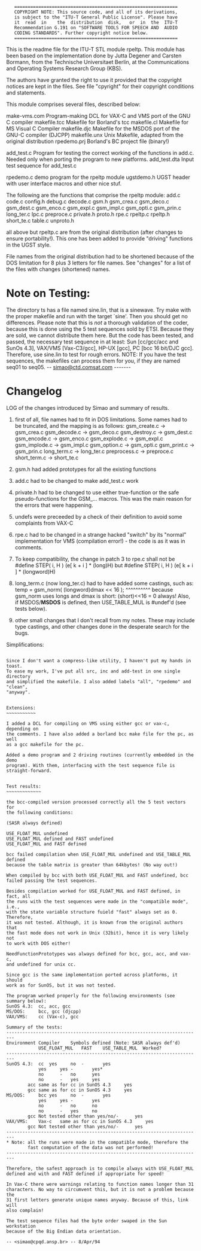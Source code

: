        =============================================================
       COPYRIGHT NOTE: This source code, and all of its derivations,
       is subject to the "ITU-T General Public License". Please have
       it  read  in    the  distribution  disk,   or  in  the  ITU-T
       Recommendation G.191 on "SOFTWARE TOOLS FOR SPEECH AND  AUDIO
       CODING STANDARDS". Further copyright notice below.
       =============================================================

This is the readme file for the ITU-T STL module rpeltp. This module has
been based on the implementation done by Jutta Degener and Carsten Bormann,
from the Technische Universitaet Berlin, at the Communications and
Operating Systems Research Group (KBS).

The authors have granted the right to use it provided that the copyright
notices are kept in the files. See file "cpyright" for their copyright
conditions and statements.

This module comprises several files, described below:

make-vms.com	Program-making DCL for VAX-C and VMS port of the GNU C compiler
makefile.tcc	Makefile for Borland's tcc
makefile.cl     Makefile for MS Visual C Compiler
makefile.djc	Makefile for the MSDOS port of the GNU-C compiler (DJCPP)
makefile.unx	Unix Makefile, adapted from the original distribution
rpedemo.prj	Borland's BC project file (binary!)

add_test.c	Program for testing the correct working of the functions
		in add.c. Needed only when porting the program to new
		platforms.
add_test.dta	Input test sequence for add_test.c

rpedemo.c	demo program for the rpeltp module
ugstdemo.h	UGST header with user interface macros and other nice stuf.

The following are the functions that comprise the rpeltp module:
add.c		code.c		config.h	debug.c		decode.c
gsm.h		gsm_crea.c	gsm_deco.c	gsm_dest.c	gsm_enco.c
gsm_expl.c	gsm_impl.c	gsm_opti.c	gsm_prin.c	long_ter.c
lpc.c		preproce.c	private.h	proto.h		rpe.c
rpeltp.c	rpeltp.h	short_te.c	table.c		unproto.h

all above but rpeltp.c are from the original distribution (after changes to
ensure portability!). This one has been added to provide "driving" functions
in the UGST style.

File names from the original distribution had to be shortened because of the
DOS limitation for 8 plus 3 letters for file names. See "changes" for a
list of the files with changes (shortened) names.

Note on Testing:
===
The directory ts has a file named sine.lin, that is a sinewave. Try make with
the proper makefile and run with the target `sine'. Then you should get no
differences. Please note that this is *not* a thorough validation of the
coder, because this is done using the 5 test sequences sold by ETSI. Because
they are sold, we cannot distribute them here. But the code has been tested,
and passed, the necessary test sequence in at least: Sun [cc/gcc/acc and
SunOs 4.3], VAX/VMS [Vax-C3/gcc], HP-UX [gcc], PC [bcc 16 bit/DJC gcc].
Therefore, use sine.lin to test for rough errors.
NOTE: If you have the test sequences, the makefiles can process them for you,
if they are named seq01 to seq05.
-- <simao@ctd.comsat.com> -------

Changelog
===

LOG of the changes introduced by Simao and summary of results.

1. first of all, file names had to fit in DOS limitations. Some names had
   to be truncated, and the mapping is as follows:
	gsm_create.c    -> gsm_crea.c
	gsm_decode.c    -> gsm_deco.c
	gsm_destroy.c   -> gsm_dest.c
	gsm_encode.c    -> gsm_enco.c
	gsm_explode.c   -> gsm_expl.c
	gsm_implode.c   -> gsm_impl.c
	gsm_option.c    -> gsm_opti.c
	gsm_print.c     -> gsm_prin.c
	long_term.c     -> long_ter.c
	preprocess.c    -> preproce.c
	short_term.c    -> short_te.c

2. gsm.h had added prototypes for all the existing functions

3. add.c had to be changed to make add_test.c work

4. private.h had to be changed to use either true-function or the safe
   pseudo-functions for the GSM_... macros. This was the main reason for
   the errors that were happening.

5. undefs were preceeded by a check of their definition to avoid some
   complaints from VAX-C

6. rpe.c had to be changed in a strange hacked "switch" by its "normal"
   implementation for VMS (compilation error!) -  the code is as it was
   in comments.

7. To keep compatibility, the change in patch 3 to rpe.c
   shall not be
   #define STEP( i, H )    (e[ k + i ] * (long)H)
   but
   #define STEP( i, H )    (e[ k + i ] * (longword)H)

8. long_term.c (now long_ter.c) had to have added some castings, such
   as:
      temp = gsm_norm( (longword)dmax << 16 );
                       ^^^^^^^^^^
   because gsm_norm uses longs and dmax is short: (short)<<16 = 0 always!
   Also, if MSDOS/__MSDOS__ is defined, then USE_TABLE_MUL is
   #undef'd (see tests below).

9. other small changes that I don't recall from my notes. These may include
   type castings, and other changes done in the desperate search for the bugs.


Simplifications:
~~~~~~~~~~~~~~~~

Since I don't want a compress-like utility, I haven't put my hands in toast.
To ease my work, I've put all src, inc and add-test in one single directory
and simplified the makefile. I also added labels "all", "rpedemo" and "clean",
"anyway".


Extensions:
~~~~~~~~~~~

I added a DCL for compiling on VMS using either gcc or vax-c, depending on
the comments. I have also added a borland bcc make file for the pc, as well
as a gcc makefile for the pc.

Added a demo program and 2 driving routines (currently embedded in the demo
program). With them, interfacing with the test sequence file is
straight-forward.


Test results:
~~~~~~~~~~~~~

the bcc-compiled version processed correctly all the 5 test vectors for
the following conditions:

(SASR always defined)

USE_FLOAT_MUL undefined
USE_FLOAT_MUL defined and FAST undefined
USE_FLOAT_MUL and FAST defined

bcc failed compilation when USE_FLOAT_MUL undefined and USE_TABLE_MUL defined
because the table matrix is greater than 64kbytes! (No way out!)

When compiled by bcc with both USE_FLOAT_MUL and FAST undefined, bcc
failed passing the test sequences.

Besides compilation worked for USE_FLOAT_MUL and FAST defined, in fact, all
the runs with the test sequences were made in the "compatible mode", i.e.,
with the state variable structure fuield "fast" always set as 0. Therefore,
it was not tested. Although, it is known from the original authors that
the fast mode does not work in Unix (32bit), hence it is very likely not
to work with DOS either!

NeedFunctionPrototypes was always defined for bcc, gcc, acc, and vax-c,
and undefined for unix cc.

Since gcc is the same implementation ported across platforms, it should
work as for SunOS, but it was not tested.

The program worked properly for the following environments (see summary below):
SunOS 4.3:	cc, acc, gcc
MS/DOS: 	bcc, gcc (djcpp)
VAX/VMS: 	cc (Vax-c), gcc

Summary of the tests:
-------------------------------------------------------------------------
Environment	Compiler    Symbols defined (Note: SASR always def'd)
			USE_FLOAT_MUL	FAST	USE_TABLE_MUL  Worked?
-------------------------------------------------------------------------
SunOS 4.3:	cc	yes		no	-		yes
			yes		yes	-		yes*
			no		-	no		yes
			no		-	yes		yes
		acc	same as for cc in SunOS 4.3		yes
		gcc	same as for cc in SunOS 4.3		yes
MS/DOS: 	bcc	yes		no	-		yes
			yes		yes	-		yes
			no		-	no		no
			no		-	yes		no
		gcc	Not tested other than yes/no/-		yes
VAX/VMS: 	Vax-c	same as for cc in SunOS 4.3		yes
		gcc	Not tested other than yes/no/-		yes
-------------------------------------------------------------------------
* Note: all the runs were made in the compatible mode, therefore the
        fast computation of the data was not performed!
-------------------------------------------------------------------------

Therefore, the safest approach is to compile always with USE_FLOAT_MUL
defined and with and FAST defined if appropriate for speed!

In Vax-C there were warnings relating to function names longer than 31
characters. No way to circumvent this, but it is not a problem because the
31 first letters generate unique names anyway. Because of this, link will
also complain!

The test sequence files had the byte order swaped in the Sun workstation
because of the Big Endian data orientation.

-- <simao@cpqd.ansp.br> -- 8/Apr/94
